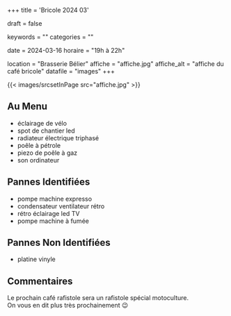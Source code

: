 +++
title = 'Bricole 2024 03'

draft = false

keywords =  ""
categories = ""

date = 2024-03-16
horaire = "19h à 22h"

location = "Brasserie Bélier"
affiche = "affiche.jpg"
affiche_alt = "affiche du café bricole"
datafile = "images"
+++


<div class="w-1/6 mx-auto">
{{< images/srcsetInPage src="affiche.jpg" >}}
</div>

## Au Menu
- éclairage de vélo
- spot de chantier led
- radiateur électrique triphasé
- poêle à pétrole
- piezo de poêle à gaz
- son ordinateur

## Pannes Identifiées
   - pompe machine expresso
   - condensateur ventilateur rétro
   - rétro éclairage led TV
   - pompe machine à fumée
## Pannes Non Identifiées
- platine vinyle 
## Commentaires
Le prochain café rafistole sera un rafistole spécial motoculture.  
On vous en dit plus très prochainement 😉